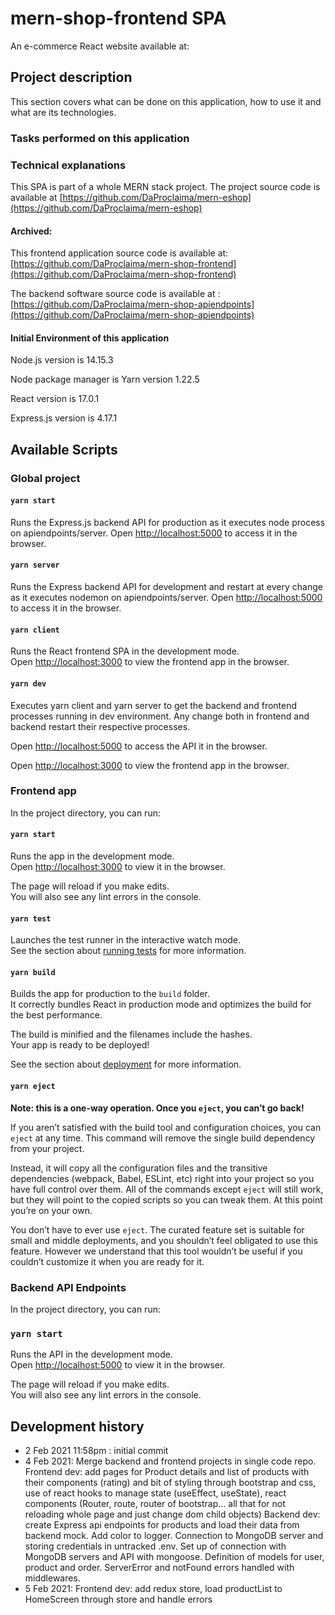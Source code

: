 # mern-shop-frontend SPA
An e-commerce React website available at:

## Project description
This section covers what can be done on this application, how to use it and what are its technologies.

### Tasks performed on this application


### Technical explanations
 
This SPA is part of a whole MERN stack project. 
The project source code is available at [https://github.com/DaProclaima/mern-eshop](https://github.com/DaProclaima/mern-eshop)
#### Archived: 

This frontend application source code is available at: [https://github.com/DaProclaima/mern-shop-frontend](https://github.com/DaProclaima/mern-shop-frontend)

The backend software source code is available at : [https://github.com/DaProclaima/mern-shop-apiendpoints](https://github.com/DaProclaima/mern-shop-apiendpoints) 


#### Initial Environment of this application

Node.js version is 14.15.3

Node package manager is Yarn version 1.22.5

React version is 17.0.1

Express.js version is 4.17.1

## Available Scripts

### Global project

#### `yarn start`

Runs the Express.js backend API for production as it executes node process on apiendpoints/server.
Open [http://localhost:5000](http://localhost:5000) to access it in the browser.

#### `yarn server`

Runs the Express backend API for development and restart at every change as it executes nodemon 
on apiendpoints/server.
Open [http://localhost:5000](http://localhost:5000) to access it in the browser.

#### `yarn client`
Runs the React frontend SPA in the development mode.\
Open [http://localhost:3000](http://localhost:3000) to view the frontend app in the browser.

#### `yarn dev`
Executes yarn client and yarn server to get the backend and frontend processes running in dev environment. 
Any change both in frontend and backend restart their respective processes.

Open [http://localhost:5000](http://localhost:5000) to access the API it in the browser.

Open [http://localhost:3000](http://localhost:3000) to view the frontend app  in the browser.


### Frontend app
In the project directory, you can run:

#### `yarn start`

Runs the app in the development mode.\
Open [http://localhost:3000](http://localhost:3000) to view it in the browser.

The page will reload if you make edits.\
You will also see any lint errors in the console.

#### `yarn test`

Launches the test runner in the interactive watch mode.\
See the section about [running tests](https://facebook.github.io/create-react-app/docs/running-tests) for more information.

#### `yarn build`

Builds the app for production to the `build` folder.\
It correctly bundles React in production mode and optimizes the build for the best performance.

The build is minified and the filenames include the hashes.\
Your app is ready to be deployed!

See the section about [deployment](https://facebook.github.io/create-react-app/docs/deployment) for more information.

#### `yarn eject`

**Note: this is a one-way operation. Once you `eject`, you can’t go back!**

If you aren’t satisfied with the build tool and configuration choices, you can `eject` at any time. This command will remove the single build dependency from your project.

Instead, it will copy all the configuration files and the transitive dependencies (webpack, Babel, ESLint, etc) right into your project so you have full control over them. All of the commands except `eject` will still work, but they will point to the copied scripts so you can tweak them. At this point you’re on your own.

You don’t have to ever use `eject`. The curated feature set is suitable for small and middle deployments, and you shouldn’t feel obligated to use this feature. However we understand that this tool wouldn’t be useful if you couldn’t customize it when you are ready for it.

### Backend API Endpoints
In the project directory, you can run:

### `yarn start`

Runs the API in the development mode.\
Open [http://localhost:5000](http://localhost:3000) to view it in the browser.

The page will reload if you make edits.\
You will also see any lint errors in the console.

## Development history

- 2 Feb 2021 11:58pm : initial commit
- 4 Feb 2021: 
Merge backend and frontend projects in single code repo.
Frontend dev: add pages for Product details and list of products with their components (rating) and bit of styling through bootstrap and css, use of react hooks to manage state (useEffect, useState), react components (Router, route, router of bootstrap... all that for not reloading whole page and just change dom child objects)
Backend dev: create Express api endpoints for products and load their data from backend mock. Add color to logger. Connection to MongoDB server and storing credentials in untracked .env. Set up of connection with MongoDB servers and API with mongoose. Definition of models for user, product and order. ServerError and notFound errors handled with middlewares.
- 5 Feb 2021:
 Frontend dev: add redux store, load productList to HomeScreen through store and handle errors

